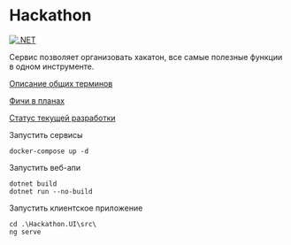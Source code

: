 # Hackathon
[![.NET](https://github.com/coder1coder/Hackathon/actions/workflows/main.yml/badge.svg)](https://github.com/coder1coder/Hackathon/actions/workflows/main.yml)

Сервис позволяет организовать хакатон, все самые полезные функции в одном инструменте.

[Описание общих терминов](https://github.com/coder1coder/Hackathon/discussions/categories/general)

[Фичи в планах](https://github.com/coder1coder/Hackathon/discussions/categories/ideas)

[Статус текущей разработки](https://github.com/coder1coder/Hackathon/projects/1)

Запустить сервисы
```
docker-compose up -d
```

Запустить веб-апи
```
dotnet build
dotnet run --no-build
```

Запустить клиентское приложение
```
cd .\Hackathon.UI\src\
ng serve
```
